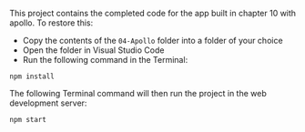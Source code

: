 This project contains the completed code for the app built in chapter 10 with apollo.
To restore this:

- Copy the contents of the `04-Apollo` folder into a folder of your choice
- Open the folder in Visual Studio Code
- Run the following command in the Terminal:

```
npm install
```

The following Terminal command will then run the project in the web development server:

```
npm start
```
